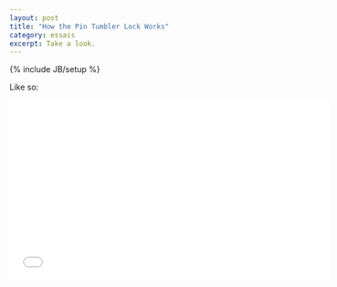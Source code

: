 ```yaml
---
layout: post
title: "How the Pin Tumbler Lock Works"
category: essais
excerpt: Take a look.
---
```

{% include JB/setup %}

Like so:

<iframe width="560" height="315" src="//www.youtube.com/embed/QiYIYXEX9Ko" frameborder="0"> </iframe>

<a href="https://plus.google.com/+VincentBarr0?rel=author"></a>